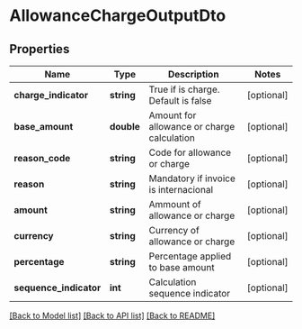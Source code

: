 # AllowanceChargeOutputDto

## Properties
Name | Type | Description | Notes
------------ | ------------- | ------------- | -------------
**charge_indicator** | **string** | True if is charge. Default is false | [optional] 
**base_amount** | **double** | Amount for allowance or charge calculation | [optional] 
**reason_code** | **string** | Code for allowance or charge | [optional] 
**reason** | **string** | Mandatory if invoice is internacional | [optional] 
**amount** | **string** | Ammount of allowance or charge | [optional] 
**currency** | **string** | Currency of allowance or charge | [optional] 
**percentage** | **string** | Percentage applied to base amount | [optional] 
**sequence_indicator** | **int** | Calculation sequence indicator | [optional] 

[[Back to Model list]](../README.md#documentation-for-models) [[Back to API list]](../README.md#documentation-for-api-endpoints) [[Back to README]](../README.md)


